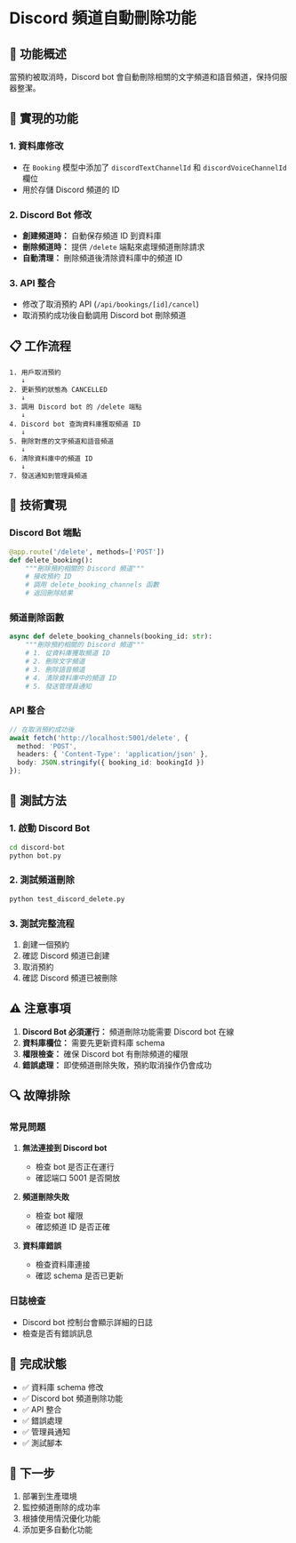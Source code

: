 # Discord 頻道自動刪除功能

## 🎯 **功能概述**

當預約被取消時，Discord bot 會自動刪除相關的文字頻道和語音頻道，保持伺服器整潔。

## 🚀 **實現的功能**

### **1. 資料庫修改**
- 在 `Booking` 模型中添加了 `discordTextChannelId` 和 `discordVoiceChannelId` 欄位
- 用於存儲 Discord 頻道的 ID

### **2. Discord Bot 修改**
- **創建頻道時：** 自動保存頻道 ID 到資料庫
- **刪除頻道時：** 提供 `/delete` 端點來處理頻道刪除請求
- **自動清理：** 刪除頻道後清除資料庫中的頻道 ID

### **3. API 整合**
- 修改了取消預約 API (`/api/bookings/[id]/cancel`)
- 取消預約成功後自動調用 Discord bot 刪除頻道

## 📋 **工作流程**

```
1. 用戶取消預約
   ↓
2. 更新預約狀態為 CANCELLED
   ↓
3. 調用 Discord bot 的 /delete 端點
   ↓
4. Discord bot 查詢資料庫獲取頻道 ID
   ↓
5. 刪除對應的文字頻道和語音頻道
   ↓
6. 清除資料庫中的頻道 ID
   ↓
7. 發送通知到管理員頻道
```

## 🔧 **技術實現**

### **Discord Bot 端點**
```python
@app.route('/delete', methods=['POST'])
def delete_booking():
    """刪除預約相關的 Discord 頻道"""
    # 接收預約 ID
    # 調用 delete_booking_channels 函數
    # 返回刪除結果
```

### **頻道刪除函數**
```python
async def delete_booking_channels(booking_id: str):
    """刪除預約相關的 Discord 頻道"""
    # 1. 從資料庫獲取頻道 ID
    # 2. 刪除文字頻道
    # 3. 刪除語音頻道
    # 4. 清除資料庫中的頻道 ID
    # 5. 發送管理員通知
```

### **API 整合**
```typescript
// 在取消預約成功後
await fetch('http://localhost:5001/delete', {
  method: 'POST',
  headers: { 'Content-Type': 'application/json' },
  body: JSON.stringify({ booking_id: bookingId })
});
```

## 🧪 **測試方法**

### **1. 啟動 Discord Bot**
```bash
cd discord-bot
python bot.py
```

### **2. 測試頻道刪除**
```bash
python test_discord_delete.py
```

### **3. 測試完整流程**
1. 創建一個預約
2. 確認 Discord 頻道已創建
3. 取消預約
4. 確認 Discord 頻道已被刪除

## ⚠️ **注意事項**

1. **Discord Bot 必須運行：** 頻道刪除功能需要 Discord bot 在線
2. **資料庫欄位：** 需要先更新資料庫 schema
3. **權限檢查：** 確保 Discord bot 有刪除頻道的權限
4. **錯誤處理：** 即使頻道刪除失敗，預約取消操作仍會成功

## 🔍 **故障排除**

### **常見問題**

1. **無法連接到 Discord bot**
   - 檢查 bot 是否正在運行
   - 確認端口 5001 是否開放

2. **頻道刪除失敗**
   - 檢查 bot 權限
   - 確認頻道 ID 是否正確

3. **資料庫錯誤**
   - 檢查資料庫連接
   - 確認 schema 是否已更新

### **日誌檢查**
- Discord bot 控制台會顯示詳細的日誌
- 檢查是否有錯誤訊息

## 🎉 **完成狀態**

- ✅ 資料庫 schema 修改
- ✅ Discord bot 頻道刪除功能
- ✅ API 整合
- ✅ 錯誤處理
- ✅ 管理員通知
- ✅ 測試腳本

## 🚀 **下一步**

1. 部署到生產環境
2. 監控頻道刪除的成功率
3. 根據使用情況優化功能
4. 添加更多自動化功能
